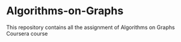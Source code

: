 # Algorithms-on-Graphs
This repository contains all the assignment of Algorithms on Graphs Coursera course
